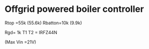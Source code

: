 # Offgrid powered boiler controller
 
Rtop =55k (55.6k)
Rbatton=10k (9.9k) 

Rgd= 1k 
T1 T2 = IRFZ44N 

(Max Vin =21V) 
